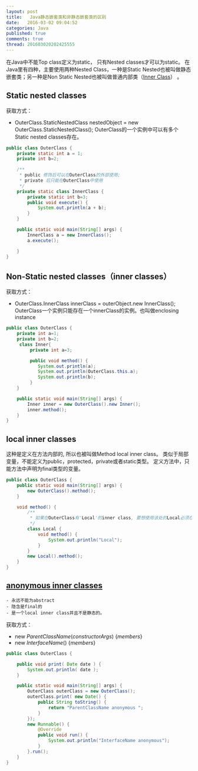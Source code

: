 ```yaml
---
layout: post
title:   Java静态嵌套类和非静态嵌套类的区别
date:   2016-03-02 09:04:52
categories: Java
published: true
comments: true
thread: 201603020202425555
---
```


在Java中不能Top class定义为static， 只有Nested classes才可以为static。
在Java里有四种，主要使用两种Nested Class，一种是Static Nested也被叫做静态嵌套类；另一种是Non Static Nested也被叫做普通内部类（[Inner Class](http://docs.oracle.com/javase/specs/jls/se7/html/jls-8.html#jls-8.1.3)） 。




## Static nested classes
获取方式：
 - OuterClass.StaticNestedClass nestedObject = new OuterClass.StaticNestedClass();
OuterClass的一个实例中可以有多个Static nested classes存在。

```Java
public class OuterClass {
    private static int a = 1;
    private int b=2;

    /**
     * public 修饰后可以在OuterClass的外部使用;
     * private 后只能在OuterClass中使用
     */
    private static class InnerClass {
        private static int b=3;
        public void execute() {
            System.out.println(a + b);
        }
    }

    public static void main(String[] args) {
        InnerClass a = new InnerClass();
        a.execute();

    }
}
```

## Non-Static nested classes（inner classes）
获取方式：
 - OuterClass.InnerClass innerClass = outerObject.new InnerClass();
OuterClass一个实例只能存在一个innerClass的实例。也叫做enclosing instance

```Java
public class OuterClass {
    private int a=1;
    private int b=2;
     class Inner{
         private int a=3;

         public void method() {
            System.out.println(a);
            System.out.println(OuterClass.this.a);
            System.out.println(b);
         }
    }

    public static void main(String[] args) {
        Inner inner = new OuterClass().new Inner();
        inner.method();
    }
}
```

## local inner classes
这种是定义在方法内部的, 所以也被叫做Method local inner class。
类似于局部变量，不能定义为public，protected，private或者static类型。
定义方法中，只能方法中声明为final类型的变量。

```Java
public class OuterClass {
    public static void main(String[] args) {
        new OuterClass().method();
    }

    void method() {
        /**
         * 如果在OuterClass有'Local'的inner class, 要想使用该处的Local必须在声明后实例使用
         */
        class Local {
            void method() {
                System.out.println("Local");
            }
        }
        new Local().method();
    }
}
```

## [anonymous inner classes](http://docs.oracle.com/javase/specs/jls/se7/html/jls-15.html#jls-15.9.5)
    - 永远不能为abstract
    - 隐含是final的
    - 是一个local inner class并且不是静态的。

获取方式：
 - new *ParentClassName*(*constructorArgs*) {*members*}
 - new *InterfaceName*() {*members*}

```Java
public class OuterClass {

    public void print( Date date ) {
        System.out.println( date );
    }

    public static void main(String[] args) {
        OuterClass outerClass = new OuterClass();
        outerClass.print( new Date() {
            public String toString() {
                return "ParentClassName anonymous ";
            }
        });
        new Runnable() {
            @Override
            public void run() {
                System.out.println("InterfaceName anonymous");
            }
        }.run();
    }
}
```
